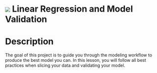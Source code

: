 # ![](https://ga-dash.s3.amazonaws.com/production/assets/logo-9f88ae6c9c3871690e33280fcf557f33.png) Linear Regression and Model Validation

# Description
The goal of this project is to guide you through the modeling workflow to produce the best model you can. In this lesson, you will follow all best practices when slicing your data and validating your model.
